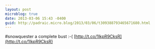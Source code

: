 ```yaml
---
layout: post
microblog: true
date: 2013-03-06 15:43 -0400
guid: http://padraic.micro.blog/2013/03/06/t309388793465671680.html
---
```

#snowquester a complete bust :-( [http://t.co/1lkpR9CksR](http://t.co/1lkpR9CksR)
